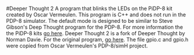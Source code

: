 #Deeper Thought 2
A program that blinks the LEDs on the PiDP-8 kit created by Oscar Vermeulen. This program is C++ and does not run in the PDP-8 simulator. The default mode is designed to be similar to Steve Gibson's Deep Thought program for the PDP-8. For more information the the PiDP-8 kits [go here](http://obsolescence.wix.com/obsolescence#!pidp-8/cbie).
Deeper Thought 2 is a fork of Deeper Thought by Norman Davie.  For the original program, [go here](https://groups.google.com/d/msg/pidp-8/tbciVNoZJbw/AMjywRKLAwAJ).  The file gpio.c and gpio.h were copied from Oscar Vermeulen's PDP-8/simH project.
